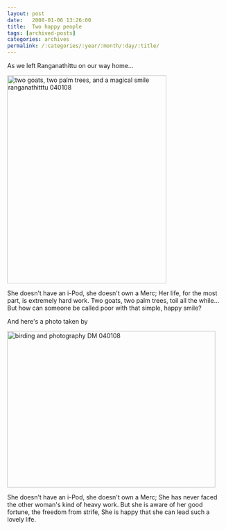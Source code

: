 ```yaml
---
layout: post
date:	2008-01-06 13:26:00
title:  Two happy people
tags: [archived-posts]
categories: archives
permalink: /:categories/:year/:month/:day/:title/
---
```

As we left Ranganathittu on our way home...


<a href="http://www.flickr.com/photos/22193164@N03/2171417622/" title="two goats, two palm trees, and a magical smile ranganathitttu 040108 by kanhavisitonwardst, on Flickr"><img src="http://farm3.static.flickr.com/2322/2171417622_3974e31d6c_o.jpg" width="367" height="479" alt="two goats, two palm trees, and a magical smile ranganathitttu 040108" /></a>



She doesn't have an i-Pod, she doesn't own a Merc;
Her life, for the most part, is extremely hard work.
Two goats, two palm trees, toil all the while...
But how can someone be called poor with  that simple, happy smile?


And here's a photo taken by <LJ user="amoghavarsha">



<a href="http://www.flickr.com/photos/22193164@N03/2170621691/" title="birding and photography DM 040108 by kanhavisitonwardst, on Flickr"><img src="http://farm3.static.flickr.com/2261/2170621691_052b581624_o.jpg" width="480" height="360" alt="birding and photography DM 040108" /></a>


She doesn't have an i-Pod, she doesn't own a Merc;
She has never faced the other woman's kind of heavy work.
But she is aware of her good fortune, the freedom from strife,
She is happy that she can lead such a lovely life.
